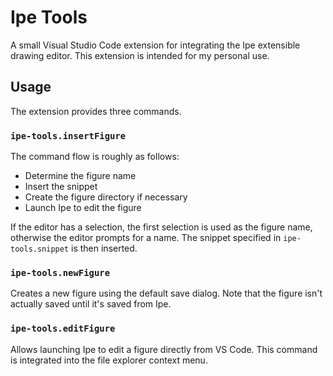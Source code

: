 # Ipe Tools

A small Visual Studio Code extension for integrating the Ipe extensible drawing editor. This extension is intended for my personal use.

## Usage

The extension provides three commands.

### `ipe-tools.insertFigure`

The command flow is roughly as follows:
- Determine the figure name
- Insert the snippet
- Create the figure directory if necessary
- Launch Ipe to edit the figure

If the editor has a selection, the first selection is used as the figure name, otherwise the editor prompts for a name.
The snippet specified in `ipe-tools.snippet` is then inserted.

### `ipe-tools.newFigure`

Creates a new figure using the default save dialog. Note that the figure isn't actually saved until it's saved from Ipe.

### `ipe-tools.editFigure`

Allows launching Ipe to edit a figure directly from VS Code. This command is integrated into the file explorer context menu.
